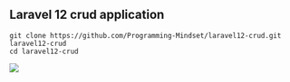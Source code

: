 ## Laravel 12 crud application

```
git clone https://github.com/Programming-Mindset/laravel12-crud.git laravel12-crud
cd laravel12-crud
```

<img src="https://raw.githubusercontent.com/Programming-Mindset/screenshot/laravel12-crud-app.png">
